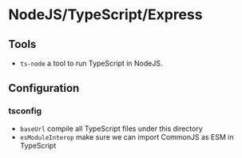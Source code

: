 # NodeJS/TypeScript/Express

## Tools

* `ts-node` a tool to run TypeScript in NodeJS. 

## Configuration

### tsconfig

* `baseUrl` compile all TypeScript files under this directory
* `esModuleInterop` make sure we can import CommonJS as ESM in TypeScript
